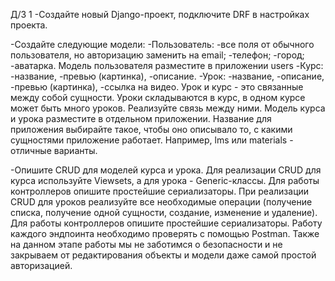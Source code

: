 Д/З 1
-Создайте новый Django-проект, подключите DRF в настройках проекта.

-Создайте следующие модели:
 -Пользователь:
  -все поля от обычного пользователя, но авторизацию заменить на email;
  -телефон;
  -город; 
  -аватарка.
   Модель пользователя разместите в приложении users
 -Курс:
  -название,
  -превью (картинка),
  -описание.
 -Урок:
  -название,
  -описание,
  -превью (картинка),
  -ссылка на видео.
 Урок и курс - это связанные между собой сущности. Уроки складываются в курс, в одном курсе может быть много уроков. Реализуйте связь между ними.
 Модель курса и урока разместите в отдельном приложении. Название для приложения выбирайте такое, чтобы оно описывало то, с какими сущностями приложение работает. Например, lms или materials - отличные варианты. 

-Опишите CRUD для моделей курса и урока. Для реализации CRUD для курса используйте Viewsets, а для урока - Generic-классы.
 Для работы контроллеров опишите простейшие сериализаторы.
 При реализации CRUD для уроков реализуйте все необходимые операции (получение списка, получение одной сущности, создание, изменение и удаление).
 Для работы контроллеров опишите простейшие сериализаторы.
 Работу каждого эндпоинта необходимо проверять с помощью Postman.
 Также на данном этапе работы мы не заботимся о безопасности и не закрываем от редактирования объекты и модели даже самой простой авторизацией.

